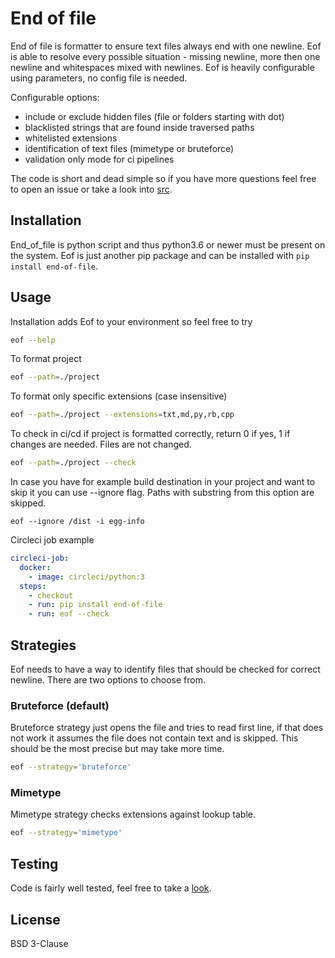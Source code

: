 # End of file
End of file is formatter to ensure text files always end with one newline. Eof is able to resolve every possible situation - missing newline, more then one newline and whitespaces mixed with newlines. Eof is heavily configurable using parameters, no config file is needed.

Configurable options:
 - include or exclude hidden files (file or folders starting with dot)
 - blacklisted strings that are found inside traversed paths
 - whitelisted extensions
 - identification of text files (mimetype or bruteforce)
 - validation only mode for ci pipelines

The code is short and dead simple so if you have more questions feel free to open an issue or take a look into [src](https://github.com/Keeo/end-of-file/blob/master/src/end_of_file/__init__.py).

## Installation

End_of_file is python script and thus python3.6 or newer must be present on the system. Eof is just another pip package and can be installed with `pip install end-of-file`.

## Usage

Installation adds Eof to your environment so feel free to try
```sh
eof --help
```

To format project
```sh
eof --path=./project
```

To format only specific extensions (case insensitive)
```sh
eof --path=./project --extensions=txt,md,py,rb,cpp
```

To check in ci/cd if project is formatted correctly, return 0 if yes, 1 if changes are needed. Files are not changed.
```sh
eof --path=./project --check
```

In case you have for example build destination in your project and want to skip it you can use --ignore flag. Paths with substring from this option are skipped.
```
eof --ignore /dist -i egg-info
```

Circleci job example
```yaml
circleci-job:
  docker:
    - image: circleci/python:3
  steps:
    - checkout
    - run: pip install end-of-file
    - run: eof --check
```

## Strategies
Eof needs to have a way to identify files that should be checked for correct newline. There are two options to choose from.

### Bruteforce (default)
Bruteforce strategy just opens the file and tries to read first line, if that does not work it assumes the file does not contain text and is skipped. This should be the most precise but may take more time.

```sh
eof --strategy='bruteforce'
```

### Mimetype
Mimetype strategy checks extensions against lookup table.

```sh
eof --strategy='mimetype'
```

## Testing
Code is fairly well tested, feel free to take a [look](https://github.com/Keeo/end-of-file/tree/master/tests).

## License
BSD 3-Clause
